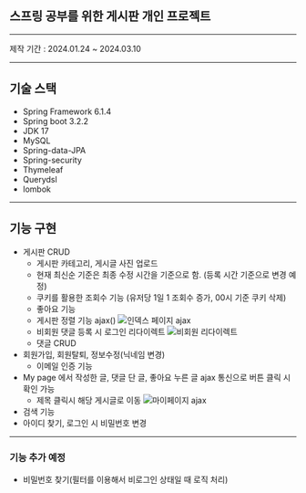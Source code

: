 ## 스프링 공부를 위한 게시판 개인 프로젝트

---
제작 기간 : 2024.01.24 ~ 2024.03.10

--- 
기술 스택
--
* Spring Framework 6.1.4
* Spring boot 3.2.2      
* JDK 17   
* MySQL
* Spring-data-JPA   
* Spring-security
* Thymeleaf   
* Querydsl   
* lombok

---
## 기능 구현
* 게시판 CRUD
  * 게시판 카테고리, 게시글 사진 업로드
  * 현재 최신순 기준은 최종 수정 시간을 기준으로 함. (등록 시간 기준으로 변경 예정)
  * 쿠키를 활용한 조회수 기능 (유저당 1일 1 조회수 증가, 00시 기준 쿠키 삭제)
  * 좋아요 기능
  * 게시판 정렬 기능 ajax() 
  ![인덱스 페이지 ajax](https://github.com/Baemint2/SpringBoot-learning/assets/54212480/ff23f272-aff0-4de9-ada1-e6223a06a6d9)
  * 비회원 댓글 등록 시 로그인 리다이렉트
  ![비회원 리다이렉트](https://github.com/Baemint2/SpringBoot-learning/assets/54212480/13a7085f-626f-4c43-982d-ddc111408e3f)
  * 댓글 CRUD
* 회원가입, 회원탈퇴, 정보수정(닉네임 변경)
  * 이메일 인증 기능
* My page 에서 작성한 글, 댓글 단 글, 좋아요 누른 글 ajax 통신으로 버튼 클릭 시 확인 가능
  * 제목 클릭시 해당 게시글로 이동
![마이페이지 ajax](https://github.com/Baemint2/SpringBoot-learning/assets/54212480/e1dc90cb-42e3-44d5-9b71-2a4a048fc760)
* 검색 기능
* 아이디 찾기, 로그인 시 비밀번호 변경
---
### 기능 추가 예정
  * 비밀번호 찾기(필터를 이용해서 비로그인 상태일 때 로직 처리)